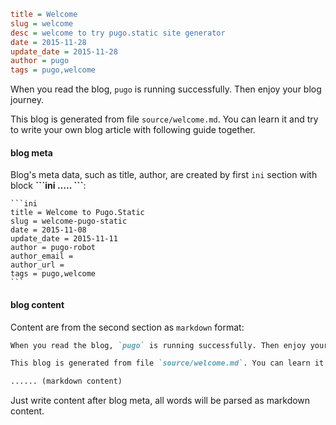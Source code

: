 ```ini
title = Welcome
slug = welcome
desc = welcome to try pugo.static site generator
date = 2015-11-28
update_date = 2015-11-28
author = pugo
tags = pugo,welcome
```

When you read the blog, `pugo` is running successfully. Then enjoy your blog journey.

This blog is generated from file `source/welcome.md`. You can learn it and try to write your own blog article with following guide together.

#### blog meta

Blog's meta data, such as title, author, are created by first `ini` section with block **\`\`\`ini ..... \`\`\`**:

    ```ini
    title = Welcome to Pugo.Static
    slug = welcome-pugo-static
    date = 2015-11-08
    update_date = 2015-11-11
    author = pugo-robot
    author_email =
    author_url =
    tags = pugo,welcome
    ```

#### blog content

Content are from the second section as `markdown` format:

```markdown
When you read the blog, `pugo` is running successfully. Then enjoy your blog journey.

This blog is generated from file `source/welcome.md`. You can learn it and try to write your own blog article with following guide together.

...... (markdown content)
```

Just write content after blog meta, all words will be parsed as markdown content.
